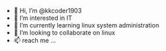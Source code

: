 - 👋 Hi, I’m @kkcoder1903
- 👀 I’m interested in IT
- 🌱 I’m currently learning linux system administration
- 💞️ I’m looking to collaborate on linux
- 📫 reach me ...

<!---
kkcoder1903/kkcoder1903 is a ✨ special ✨ repository because its `README.md` (this file) appears on your GitHub profile.
You can click the Preview link to take a look at your changes.
--->
